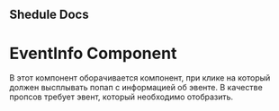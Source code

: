 ## Shedule Docs

# EventInfo Component

В этот компонент оборачивается компонент, при клике на который должен высплывать попап с информацией об эвенте. В качестве пропсов требует эвент, который необходимо отобразить.
